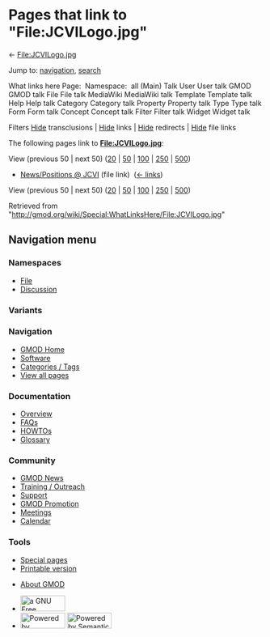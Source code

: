 <div id="mw-page-base" class="noprint">

</div>

<div id="mw-head-base" class="noprint">

</div>

<div id="content" class="mw-body" role="main">

<span id="top"></span>

<div id="mw-js-message" style="display:none;">

</div>



# <span dir="auto">Pages that link to "File:JCVILogo.jpg"</span>

<div id="bodyContent">

<div id="contentSub">

← [File:JCVILogo.jpg](/wiki/File:JCVILogo.jpg "File:JCVILogo.jpg")

</div>

<div id="jump-to-nav" class="mw-jump">

Jump to: [navigation](#mw-navigation), [search](#p-search)

</div>

<div id="mw-content-text">

What links here Page:  Namespace:  all (Main) Talk User User talk GMOD
GMOD talk File File talk MediaWiki MediaWiki talk Template Template talk
Help Help talk Category Category talk Property Property talk Type Type
talk Form Form talk Concept Concept talk Filter Filter talk Widget
Widget talk

Filters
[Hide](/mediawiki/index.php?title=Special:WhatLinksHere/File:JCVILogo.jpg&hidetrans=1 "Special:WhatLinksHere/File:JCVILogo.jpg")
transclusions \|
[Hide](/mediawiki/index.php?title=Special:WhatLinksHere/File:JCVILogo.jpg&hidelinks=1 "Special:WhatLinksHere/File:JCVILogo.jpg")
links \|
[Hide](/mediawiki/index.php?title=Special:WhatLinksHere/File:JCVILogo.jpg&hideredirs=1 "Special:WhatLinksHere/File:JCVILogo.jpg")
redirects \|
[Hide](/mediawiki/index.php?title=Special:WhatLinksHere/File:JCVILogo.jpg&hideimages=1 "Special:WhatLinksHere/File:JCVILogo.jpg")
file links

The following pages link to
**[File:JCVILogo.jpg](/wiki/File:JCVILogo.jpg "File:JCVILogo.jpg")**:

View (previous 50 \| next 50)
([20](/mediawiki/index.php?title=Special:WhatLinksHere/File:JCVILogo.jpg&limit=20 "Special:WhatLinksHere/File:JCVILogo.jpg")
\|
[50](/mediawiki/index.php?title=Special:WhatLinksHere/File:JCVILogo.jpg&limit=50 "Special:WhatLinksHere/File:JCVILogo.jpg")
\|
[100](/mediawiki/index.php?title=Special:WhatLinksHere/File:JCVILogo.jpg&limit=100 "Special:WhatLinksHere/File:JCVILogo.jpg")
\|
[250](/mediawiki/index.php?title=Special:WhatLinksHere/File:JCVILogo.jpg&limit=250 "Special:WhatLinksHere/File:JCVILogo.jpg")
\|
[500](/mediawiki/index.php?title=Special:WhatLinksHere/File:JCVILogo.jpg&limit=500 "Special:WhatLinksHere/File:JCVILogo.jpg"))

- [News/Positions @
  JCVI](/wiki/News/Positions_@_JCVI "News/Positions @ JCVI") (file link)
  ‎ <span class="mw-whatlinkshere-tools">([←
  links](/mediawiki/index.php?title=Special:WhatLinksHere&target=News%2FPositions+%40+JCVI "Special:WhatLinksHere"))</span>

View (previous 50 \| next 50)
([20](/mediawiki/index.php?title=Special:WhatLinksHere/File:JCVILogo.jpg&limit=20 "Special:WhatLinksHere/File:JCVILogo.jpg")
\|
[50](/mediawiki/index.php?title=Special:WhatLinksHere/File:JCVILogo.jpg&limit=50 "Special:WhatLinksHere/File:JCVILogo.jpg")
\|
[100](/mediawiki/index.php?title=Special:WhatLinksHere/File:JCVILogo.jpg&limit=100 "Special:WhatLinksHere/File:JCVILogo.jpg")
\|
[250](/mediawiki/index.php?title=Special:WhatLinksHere/File:JCVILogo.jpg&limit=250 "Special:WhatLinksHere/File:JCVILogo.jpg")
\|
[500](/mediawiki/index.php?title=Special:WhatLinksHere/File:JCVILogo.jpg&limit=500 "Special:WhatLinksHere/File:JCVILogo.jpg"))

</div>

<div class="printfooter">

Retrieved from
"<http://gmod.org/wiki/Special:WhatLinksHere/File:JCVILogo.jpg>"

</div>

<div id="catlinks" class="catlinks catlinks-allhidden">

</div>

<div class="visualClear">

</div>

</div>

</div>

<div id="mw-navigation">

## Navigation menu

<div id="mw-head">



<div id="left-navigation">

<div id="p-namespaces" class="vectorTabs" role="navigation"
aria-labelledby="p-namespaces-label">

### Namespaces

- <span id="ca-nstab-image"><a href="/wiki/File:JCVILogo.jpg" accesskey="c"
  title="View the file page [c]">File</a></span>
- <span id="ca-talk"><a
  href="/mediawiki/index.php?title=File_talk:JCVILogo.jpg&amp;action=edit&amp;redlink=1"
  accesskey="t"
  title="Discussion about the content page [t]">Discussion</a></span>

</div>

<div id="p-variants" class="vectorMenu emptyPortlet" role="navigation"
aria-labelledby="p-variants-label">

### 

### Variants[](#)

<div class="menu">

</div>

</div>

</div>

<div id="right-navigation">





</div>



</div>

</div>

</div>

<div id="mw-panel">

<div id="p-logo" role="banner">

<a href="/wiki/Main_Page"
style="background-image: url(http://gmod.org/images/GMOD-cogs.png);"
title="Visit the main page"></a>

</div>

<div id="p-Navigation" class="portal" role="navigation"
aria-labelledby="p-Navigation-label">

### Navigation

<div class="body">

- <span id="n-GMOD-Home">[GMOD Home](/wiki/Main_Page)</span>
- <span id="n-Software">[Software](/wiki/GMOD_Components)</span>
- <span id="n-Categories-.2F-Tags">[Categories /
  Tags](/wiki/Categories)</span>
- <span id="n-View-all-pages">[View all
  pages](/wiki/Special:AllPages)</span>

</div>

</div>

<div id="p-Documentation" class="portal" role="navigation"
aria-labelledby="p-Documentation-label">

### Documentation

<div class="body">

- <span id="n-Overview">[Overview](/wiki/Overview)</span>
- <span id="n-FAQs">[FAQs](/wiki/Category:FAQ)</span>
- <span id="n-HOWTOs">[HOWTOs](/wiki/Category:HOWTO)</span>
- <span id="n-Glossary">[Glossary](/wiki/Glossary)</span>

</div>

</div>

<div id="p-Community" class="portal" role="navigation"
aria-labelledby="p-Community-label">

### Community

<div class="body">

- <span id="n-GMOD-News">[GMOD News](/wiki/GMOD_News)</span>
- <span id="n-Training-.2F-Outreach">[Training /
  Outreach](/wiki/Training_and_Outreach)</span>
- <span id="n-Support">[Support](/wiki/Support)</span>
- <span id="n-GMOD-Promotion">[GMOD
  Promotion](/wiki/GMOD_Promotion)</span>
- <span id="n-Meetings">[Meetings](/wiki/Meetings)</span>
- <span id="n-Calendar">[Calendar](/wiki/Calendar)</span>

</div>

</div>

<div id="p-tb" class="portal" role="navigation"
aria-labelledby="p-tb-label">

### Tools

<div class="body">

- <span id="t-specialpages"><a href="/wiki/Special:SpecialPages" accesskey="q"
  title="A list of all special pages [q]">Special pages</a></span>
- <span id="t-print"><a
  href="/mediawiki/index.php?title=Special:WhatLinksHere/File:JCVILogo.jpg&amp;printable=yes"
  rel="alternate" accesskey="p"
  title="Printable version of this page [p]">Printable version</a></span>

</div>

</div>

</div>

</div>

<div id="footer" role="contentinfo">

- <span id="footer-places-about">[About
  GMOD](/wiki/GMOD:About "GMOD:About")</span>

<!-- -->

- <span id="footer-copyrightico">[<img src="http://www.gnu.org/graphics/gfdl-logo-small.png" width="88"
  height="31" alt="a GNU Free Documentation License" />](http://www.gnu.org/licenses/fdl-1.3.html)</span>
- <span id="footer-poweredbyico">[<img src="/mediawiki/skins/common/images/poweredby_mediawiki_88x31.png"
  width="88" height="31" alt="Powered by MediaWiki" />](//www.mediawiki.org/)
  [<img
  src="/mediawiki/extensions/SemanticMediaWiki/includes/../resources/images/smw_button.png"
  width="88" height="31" alt="Powered by Semantic MediaWiki" />](https://www.semantic-mediawiki.org/wiki/Semantic_MediaWiki)</span>

<div style="clear:both">

</div>

</div>
